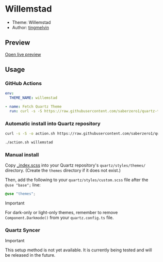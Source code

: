 # Willemstad

- Theme: Willemstad
- Author: <a href="https://notes.tingmelvin.com/ER-Resources/ER2PUB/ER2PUB-01-AboutMe" target="_blank" rel="noopener noreferrer">tingmelvin</a>


## Preview

[Open live preview](https://quartz-themes.github.io/willemstad/)

## Usage

### GitHub Actions

```yaml
env:
  THEME_NAME: willemstad
```

```yaml
- name: Fetch Quartz Theme
  run: curl -s -S https://raw.githubusercontent.com/saberzero1/quartz-themes/master/action.sh | bash -s -- $THEME_NAME
```

### Automatic install into Quartz repository

```bash
curl -s -S -o action.sh https://raw.githubusercontent.com/saberzero1/quartz-themes/master/action.sh

./action.sh willemstad
```

### Manual install

Copy [_index.scss](./_index.scss) into your Quartz repository's `quartz/styles/themes/` directory. (Create the `themes` directory if it does not exist.)

Then, add the following to your `quartz/styles/custom.scss` file after the `@use "base";` line:

```scss
@use "themes";
```

> [!IMPORTANT]
> For dark-only or light-only themes, remember to remove `Component.Darkmode()` from your `quartz.config.ts` file.

### Quartz Syncer

> [!IMPORTANT]
> This setup method is not yet available. It is currently being tested and will be released in the future.
